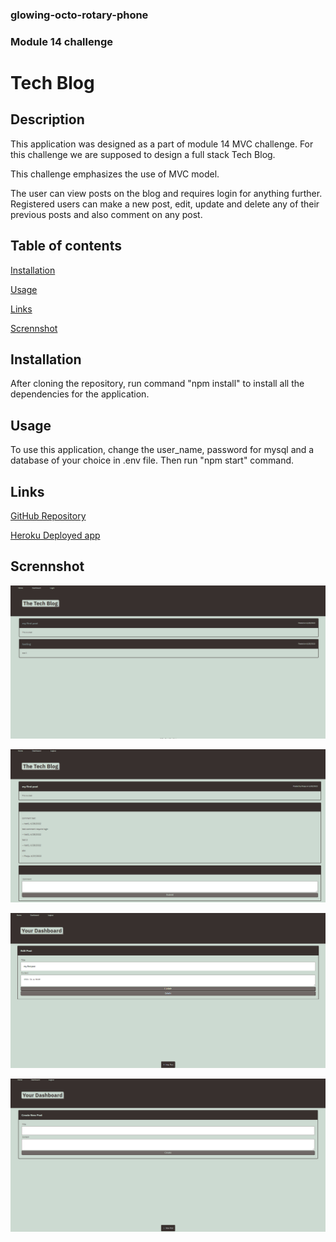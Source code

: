 ### glowing-octo-rotary-phone

### Module 14 challenge

# Tech Blog

## Description

This application was designed as a part of module 14 MVC challenge. For this challenge we are supposed to design a full stack Tech Blog.

This challenge emphasizes the use of MVC model.

The user can view posts on the blog and requires login for anything further. Registered users can make a new post, edit, update and delete any of their previous posts and also comment on any post.


## Table of contents

[Installation](#installation)

[Usage](#usage)

[Links](#links)

[Scrennshot](#screenshot)


## Installation

After cloning the repository, run command "npm install" to install all the dependencies for the application.


## Usage

To use this application, change the user_name, password for mysql and a database of your choice in .env file. Then run "npm start" command. 


## Links

[GitHub Repository](https://github.com/Pooja3093/glowing-octo-rotary-phone.git)

[Heroku Deployed app]()


## Scrennshot

![homepage](/assets/1.png)

![comments](/assets/2.png)

![edit](/assets/3.png)

![new](/assets/4.png)